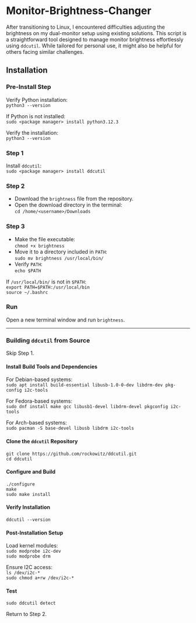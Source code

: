 # Monitor-Brightness-Changer
After transitioning to Linux, I encountered difficulties adjusting the brightness on my dual-monitor setup using existing solutions. This script is a straightforward tool designed to manage monitor brightness effortlessly using `ddcutil`. While tailored for personal use, it might also be helpful for others facing similar challenges.

## Installation

### Pre-Install Step
Verify Python installation:  
`python3 --version`  

If Python is not installed:  
`sudo <package manager> install python3.12.3`  

Verify the installation:  
`python3 --version`  

### Step 1
Install `ddcutil`:  
`sudo <package manager> install ddcutil`  

### Step 2
- Download the `brightness` file from the repository.  
- Open the download directory in the terminal:  
  `cd /home/<username>/Downloads`  

### Step 3
- Make the file executable:  
  `chmod +x brightness`  
- Move it to a directory included in `PATH`:  
  `sudo mv brightness /usr/local/bin/`  
- Verify `PATH`:  
  `echo $PATH`  

If `/usr/local/bin/` is not in `$PATH`:  
`export PATH=$PATH:/usr/local/bin`  
`source ~/.bashrc`  

### Run
Open a new terminal window and run `brightness`.  

---

### Building `ddcutil` from Source
Skip Step 1.  

#### Install Build Tools and Dependencies
For Debian-based systems:  
`sudo apt install build-essential libusb-1.0-0-dev libdrm-dev pkg-config i2c-tools`  

For Fedora-based systems:  
`sudo dnf install make gcc libusb1-devel libdrm-devel pkgconfig i2c-tools`  

For Arch-based systems:  
`sudo pacman -S base-devel libusb libdrm i2c-tools`  

#### Clone the `ddcutil` Repository
`git clone https://github.com/rockowitz/ddcutil.git`  
`cd ddcutil`  

#### Configure and Build
`./configure`  
`make`  
`sudo make install`  

#### Verify Installation
`ddcutil --version`  

#### Post-Installation Setup
Load kernel modules:  
`sudo modprobe i2c-dev`  
`sudo modprobe drm`  

Ensure I2C access:  
`ls /dev/i2c-*`  
`sudo chmod a+rw /dev/i2c-*`  

#### Test
`sudo ddcutil detect`  

Return to Step 2.  
